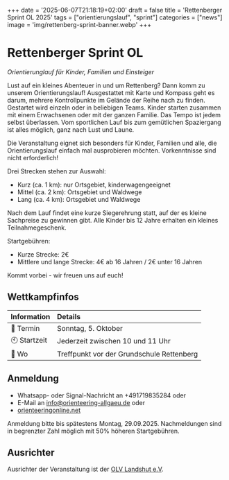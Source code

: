 +++
date = '2025-06-07T21:18:19+02:00'
draft = false
title = 'Rettenberger Sprint OL 2025'
tags = ["orientierungslauf", "sprint"]
categories = ["news"]
image = 'img/rettenberg-sprint-banner.webp'
+++

# Rettenberger Sprint OL 
*Orientierunglauf für Kinder, Familien und Einsteiger*

Lust auf ein kleines Abenteuer in und um Rettenberg?
Dann komm zu unserem Orientierungslauf! Ausgestattet mit Karte und Kompass geht es darum, mehrere Kontrollpunkte im Gelände der Reihe nach zu finden. Gestartet wird einzeln oder in beliebigen Teams. Kinder starten zusammen mit einem Erwachsenen oder mit der ganzen Familie.
Das Tempo ist jedem selbst überlassen. Vom sportlichen Lauf bis zum gemütlichen Spaziergang ist alles möglich, ganz nach Lust und Laune. 

Die Veranstaltung eignet sich besonders für Kinder, Familien und alle, die Orientierungslauf einfach mal ausprobieren möchten. Vorkenntnisse sind nicht erforderlich!

Drei Strecken stehen zur Auswahl:
 * Kurz (ca. 1 km): nur Ortsgebiet, kinderwagengeeignet
 * Mittel (ca. 2 km): Ortsgebiet und Waldwege
 * Lang (ca. 4 km): Ortsgebiet und Waldwege

Nach dem Lauf findet eine kurze Siegerehrung statt, auf der es kleine Sachpreise zu gewinnen gibt.  Alle Kinder bis 12 Jahre erhalten ein kleines Teilnahmegeschenk.

Startgebühren:
 * Kurze Strecke: 2€
 * Mittlere und lange Strecke: 4€ ab 16 Jahren / 2€ unter 16 Jahren

Kommt vorbei -  wir freuen uns auf euch!


## Wettkampfinfos
| Information | Details |
|:---|:---|
| 📅 Termin | Sonntag, 5. Oktober |
| 🕙 Startzeit | Jederzeit zwischen 10 und 11 Uhr |
| 📍 Wo | Treffpunkt vor der Grundschule Rettenberg |

## Anmeldung
 * Whatsapp- oder Signal-Nachricht an +491719835284 oder 
 * E-Mail an info@orienteering-allgaeu.de oder
 * [orienteeringonline.net](https://orienteeringonline.net/CompetitionBasicInfo.aspx?CompetitionID=13862)

Anmeldung bitte bis spätestens Montag, 29.09.2025. Nachmeldungen sind in begrenzter Zahl möglich mit 50% höheren Startgebühren.

## Ausrichter
Ausrichter der Veranstaltung ist der [OLV Landshut e.V](https://olv-landshut.de/).



